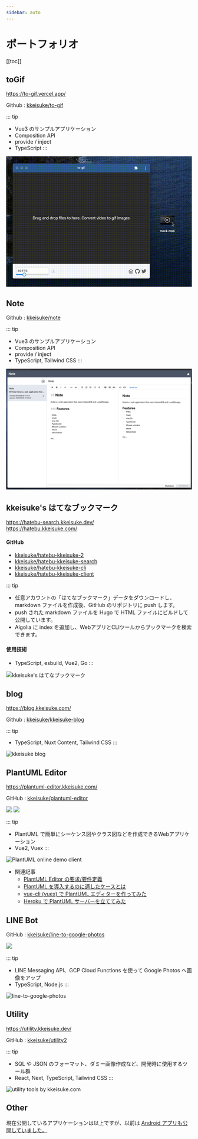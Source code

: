 ```yaml
---
sidebar: auto
---
```


# ポートフォリオ

[[toc]]

## toGif

https://to-gif.vercel.app/

Github : [kkeisuke/to-gif](https://github.com/kkeisuke/to-gif)

::: tip
- Vue3 のサンプルアプリケーション
- Composition API
- provide / inject
- TypeScript
:::

![screenshot](https://raw.githubusercontent.com/kkeisuke/to-gif/master/screenshot.gif)

## Note

Github : [kkeisuke/note](https://github.com/kkeisuke/note)

::: tip
- Vue3 のサンプルアプリケーション
- Composition API
- provide / inject
- TypeScript, Tailwind CSS
:::

![screenshot](https://raw.githubusercontent.com/kkeisuke/note/master/screenshot.png)

## kkeisuke's はてなブックマーク

https://hatebu-search.kkeisuke.dev/<br>
https://hatebu.kkeisuke.com/

#### GitHub

- [kkeisuke/hatebu-kkeisuke-2](https://github.com/kkeisuke/hatebu-kkeisuke-2)
- [kkeisuke/hatebu-kkeisuke-search](https://github.com/kkeisuke/hatebu-kkeisuke-search)
- [kkeisuke/hatebu-kkeisuke-cli](https://github.com/kkeisuke/hatebu-kkeisuke-cli)
- [kkeisuke/hatebu-kkeisuke-client](https://github.com/kkeisuke/hatebu-kkeisuke-client)

::: tip
- 任意アカウントの「はてなブックマーク」データをダウンロードし、markdown ファイルを作成後、GitHub のリポジトリに push します。
- push された markdown ファイルを Hugo で HTML ファイルにビルドして公開しています。
- Algolia に index を追加し、WebアプリとCLIツールからブックマークを検索できます。

#### 使用技術

- TypeScript, esbuild, Vue2, Go
:::

![kkeisuke's はてなブックマーク](https://plantuml-server.kkeisuke.dev/png/ZLD1RzCm6BtxLtmIXy6X_80SqAe9hPCcD6aI738EJkCcfevTEOu6rnY9mWK4eZqm2JJr149COiUD_HYl7J-3pqvQ0k90Jiz-dz_t-JrdkpHKcweGX6oLOoudLDC22YNLCDUgO61qnRfKcTDK7NEPmOYAyWygeSDnfbKbqnqbb8PRzyD7I3nWMeqhE1pcBAq4qu-1bb2kLoJEgM6IGlzWBp3DaiIxt0og96nbt92uBp8bE0qRjC5agws2_cHIhaiz9h6pCsU_kleiR2T2PIHUBKvkpayViSJLfyxEdVtSpC8DMvCx-tlEFdVsmjalWHmAZctCCJUc7Rt5X6pk03tDizpqxhN3Ht0adNtXLUghvUlPyiUSI6KO23Ooe4QTsmCyK2cx-wH4L50zHdibN5-UhAPl29Cf-6FTHfx7Fgq14N2PigT7ykVLvVBLftyKeX_HHXYdghyx-z5Pw-mKGqSMUdwefj8x5q6tnjdt7jJVGgtdDygj3H6iFfolPcUkVkkDgnV1koa9qcsfTnzrlIFp4CgYiIDHngZ26nBoGI-O4Npq3D6WoXIUU8SnEFlojnN4XmMzQj8r0P_Etu8XqwxWuK4VRZ-i6632TpfwcEz_oFbN0B2hEWUt4UAlymi0.png)

## blog

https://blog.kkeisuke.com/

Github : [kkeisuke/kkeisuke-blog](https://github.com/kkeisuke/kkeisuke-blog)

::: tip
- TypeScript, Nuxt Content, Tailwind CSS
:::

![kkeisuke blog](/img/blog.png)

## PlantUML Editor

https://plantuml-editor.kkeisuke.com/

GitHub : [kkeisuke/plantuml-editor](https://github.com/kkeisuke/plantuml-editor)

<a href="https://github.com/kkeisuke/plantuml-editor" target="_blank"><img src="https://img.shields.io/github/stars/kkeisuke/plantuml-editor?style=social"></a>
<a href="https://github.com/kkeisuke/plantuml-editor" target="_blank"><img src="https://img.shields.io/github/forks/kkeisuke/plantuml-editor?style=social"></a>

::: tip
- PlantUML で簡単にシーケンス図やクラス図などを作成できるWebアプリケーション
- Vue2, Vuex
:::

![PlantUML online demo client](https://plantuml-editor.kkeisuke.com/static/capture1_20170809.png)

- 関連記事
  - [PlantUML Editor の要求/要件定義](http://kkeisuke.hatenablog.com/entry/2017/08/07/160845)
  - [PlantUML を導入するのに適したケースとは](https://kkeisuke.hatenablog.com/entry/2018/02/06/054803)
  - [vue-cli (vuex) で PlantUML エディターを作ってみた](https://qiita.com/kkeisuke/items/45f4725d41dd789061a2)
  - [Heroku で PlantUML サーバーを立ててみた](https://qiita.com/kkeisuke/items/b3ef9b60c551dc7268f8#_reference-04adf700d860cdc5fca7)

## LINE Bot

GitHub : [kkeisuke/line-to-google-photos](https://github.com/kkeisuke/line-to-google-photos)

<a href="https://github.com/kkeisuke/line-to-google-photos" target="_blank"><img src="https://img.shields.io/github/stars/kkeisuke/line-to-google-photos?style=social"></a>

::: tip
- LINE Messaging API、GCP Cloud Functions を使って Google Photos へ画像をアップ
- TypeScript, Node.js
:::

![line-to-google-photos](https://plantuml-server.kkeisuke.dev/png/RPB1QiCm38RlVWhH-ruWXz5Ijb8O8uSTSt4SaPZOacVBZBtzx2GiXFOewTEl_pS-9z5HidTAwInCsVSObKgpfQ2Zzk2Ps4oHFOB4Z0KpmX5oAbWXn1eRD0byt3_VUXRG2PmbFCnED-RHOKTNntdew3sJ4SkKJXM_NTjdD5pQ-mgCIws3JSzLsuc5qyw7MYjLBSBBwsAd0UlrY923OpsesggZShg17-mdvbcLOiSZVcTCiguT-OWf5E-upRQrtUI-V346Ku8ldf7K3Zmg7S1DS4dHR8xNMnsPY5eGF0vMWnNqQi4U59-7YHZSxt-O-ZxDrbDdfA7yWZy0.png)

## Utility

https://utility.kkeisuke.dev/

GitHub : [kkeisuke/utility2](https://github.com/kkeisuke/utility2)

::: tip
- SQL や JSON のフォーマット、ダミー画像作成など、開発時に使用するツール群
- React, Next, TypeScript, Tailwind CSS
:::

![utility tools by kkeisuke.com](/img/utility.png)

## Other

現在公開しているアプリケーションは以上ですが、以前は [Android アプリも公開していました。](https://news.mynavi.jp/article/20110502-a055/)
